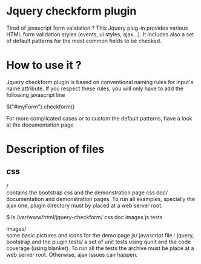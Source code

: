 Jquery checkform plugin     
========================================================================================================================

Tired of javascript form validation ? 
This Jquery plug-in provides various HTML form validation styles (events, ui styles, ajax...). 
It includes also a set of default patterns for the most common fields to be checked. 

<h1>How to use it ?</h1>

Jquery checkform plugin is based on conventional naming rules for input's name attribute.
If you respect these rules, you will only have to add the following javascript line

  $("#myForm").checkform()
  
For more complicated cases or to custom the default patterns, have a look at the documentation page

<h1>Description of files</h1>

<h2>css</h2>/<br/>
contains the bootstrap css and the demonstration page css
doc/<br/>
documentation and demonstration pages. To run all examples, specially the ajax one, plugin directory must by placed
at a web server root.

$ ls /var/www/html/jquery-checkform/
  css  doc  images  js  tests

images/<br/>
  some basic pictures and icons for the demo page
js/
  javascript file : jquery, bootstrap and the plugin
tests/
  a set of unit tests using qunit and the code coverage (using blanket).
  To run all the tests the archive must be place at a web server root. Otherwise, ajax issues can happen.
